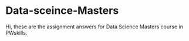 # Data-sceince-Masters
 Hi, these are the assignment answers for Data Science Masters course in PWskills.
